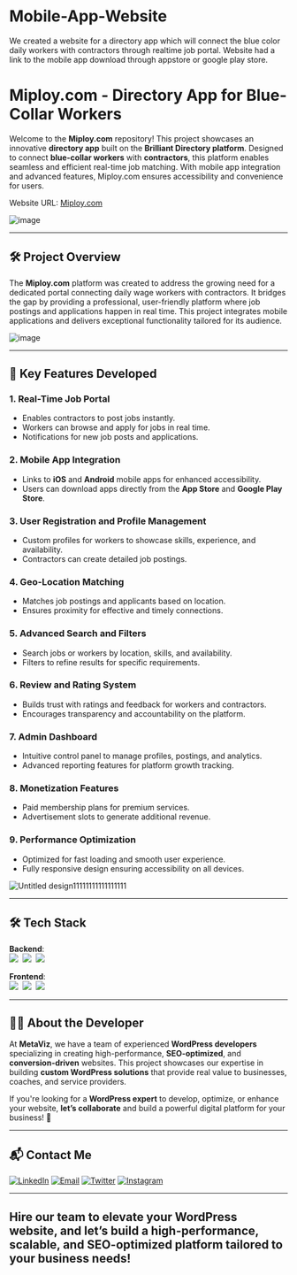 # Mobile-App-Website
We created a website for a directory app which will connect the blue color daily workers with contractors through realtime job portal. Website had a link to the mobile app download through appstore or google play store. 
# Miploy.com - Directory App for Blue-Collar Workers

Welcome to the **Miploy.com** repository! This project showcases an innovative **directory app** built on the **Brilliant Directory platform**. Designed to connect **blue-collar workers** with **contractors**, this platform enables seamless and efficient real-time job matching. With mobile app integration and advanced features, Miploy.com ensures accessibility and convenience for users.

Website URL: [Miploy.com](http://miploy.com)

![image](https://github.com/user-attachments/assets/01725101-4668-42af-8560-07831eec1727)

---

## 🛠 Project Overview

The **Miploy.com** platform was created to address the growing need for a dedicated portal connecting daily wage workers with contractors. It bridges the gap by providing a professional, user-friendly platform where job postings and applications happen in real time. This project integrates mobile applications and delivers exceptional functionality tailored for its audience.

![image](https://github.com/user-attachments/assets/86620634-4af9-471e-904f-2a914c1a7e92)

---

## 🚀 Key Features Developed

### 1. **Real-Time Job Portal**
   - Enables contractors to post jobs instantly.
   - Workers can browse and apply for jobs in real time.
   - Notifications for new job posts and applications.

### 2. **Mobile App Integration**
   - Links to **iOS** and **Android** mobile apps for enhanced accessibility.
   - Users can download apps directly from the **App Store** and **Google Play Store**.

### 3. **User Registration and Profile Management**
   - Custom profiles for workers to showcase skills, experience, and availability.
   - Contractors can create detailed job postings.

### 4. **Geo-Location Matching**
   - Matches job postings and applicants based on location.
   - Ensures proximity for effective and timely connections.

### 5. **Advanced Search and Filters**
   - Search jobs or workers by location, skills, and availability.
   - Filters to refine results for specific requirements.

### 6. **Review and Rating System**
   - Builds trust with ratings and feedback for workers and contractors.
   - Encourages transparency and accountability on the platform.

### 7. **Admin Dashboard**
   - Intuitive control panel to manage profiles, postings, and analytics.
   - Advanced reporting features for platform growth tracking.

### 8. **Monetization Features**
   - Paid membership plans for premium services.
   - Advertisement slots to generate additional revenue.

### 9. **Performance Optimization**
   - Optimized for fast loading and smooth user experience.
   - Fully responsive design ensuring accessibility on all devices.

![Untitled design11111111111111111](https://github.com/user-attachments/assets/51b98bbe-9f45-4ad3-80eb-d84a8b220b7e)


---

## 🛠️ Tech Stack

**Backend**:  
![](https://img.shields.io/badge/PHP-777BB4?style=for-the-badge&logo=php&logoColor=white)&nbsp;
![](https://img.shields.io/badge/MySQL-4479A1?style=for-the-badge&logo=mysql&logoColor=white)&nbsp;
![](https://img.shields.io/badge/AJAX-005571?style=for-the-badge&logo=ajax&logoColor=white)&nbsp;

**Frontend**:  
![](https://img.shields.io/badge/HTML5-E34F26?style=for-the-badge&logo=html5&logoColor=white)&nbsp;
![](https://img.shields.io/badge/CSS3-1572B6?style=for-the-badge&logo=css3&logoColor=white)&nbsp;
![](https://img.shields.io/badge/JavaScript-F7DF1E?style=for-the-badge&logo=javascript&logoColor=black)

---

## 👨‍💻 About the Developer  

At **MetaViz**, we have a team of experienced **WordPress developers** specializing in creating high-performance, **SEO-optimized**, and **conversion-driven** websites. This project showcases our expertise in building **custom WordPress solutions** that provide real value to businesses, coaches, and service providers.  

If you're looking for a **WordPress expert** to develop, optimize, or enhance your website, **let’s collaborate** and build a powerful digital platform for your business! 🚀

---

## 📬 Contact Me

[![LinkedIn](https://img.shields.io/badge/LinkedIn-Connect-blue?style=for-the-badge&logo=linkedin)](https://www.linkedin.com/company/metaviz-tech/posts/?feedView=all)
[![Email](https://img.shields.io/badge/Email-Contact%20Me-orange?style=for-the-badge&logo=gmail)](mailto:info@metaviz.pro)
[![Twitter](https://img.shields.io/badge/Twitter-Connect-red?style=for-the-badge&logo=Twitter)](https://x.com/MetavizPro)
[![Instagram](https://img.shields.io/badge/Instagram-Contact%20Me-pink?style=for-the-badge&logo=Instagram)](https://www.instagram.com/metavizpro/)

---

Hire our team to elevate your WordPress website, and let’s build a high-performance, scalable, and SEO-optimized platform tailored to your business needs!
---
